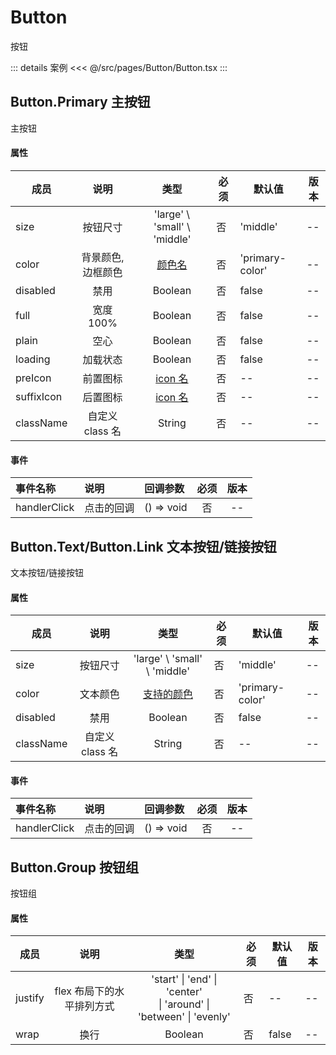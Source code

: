 # Button

按钮

::: details 案例
<<< @/src/pages/Button/Button.tsx
:::

## Button.Primary 主按钮

主按钮

#### 属性

| 成员       |       说明        |               类型                | 必须 | 默认值          | 版本 |
| ---------- | :---------------: | :-------------------------------: | ---- | --------------- | ---- |
| size       |     按钮尺寸      |   'large' \ 'small' \ 'middle'    | 否   | 'middle'        | --   |
| color      | 背景颜色,边框颜色 |    [颜色名](../README.md#颜色)    | 否   | 'primary-color' | --   |
| disabled   |       禁用        |              Boolean              | 否   | false           | --   |
| full       |     宽度 100%     |              Boolean              | 否   | false           | --   |
| plain      |       空心        |              Boolean              | 否   | false           | --   |
| loading    |     加载状态      |              Boolean              | 否   | false           | --   |
| preIcon    |     前置图标      | [icon 名](../README.md#icon-图标) | 否   | --              | --   |
| suffixIcon |     后置图标      | [icon 名](../README.md#icon-图标) | 否   | --              | --   |
| className  |  自定义 class 名  |              String               | 否   | --              | --   |

#### 事件

| 事件名称     | 说明       | 回调参数   | 必须 | 版本 |
| :----------- | :--------- | :--------- | :--: | :--: |
| handlerClick | 点击的回调 | () => void |  否  |  --  |

## Button.Text/Button.Link 文本按钮/链接按钮

文本按钮/链接按钮

#### 属性

| 成员      |      说明       |              类型               | 必须 | 默认值          | 版本 |
| --------- | :-------------: | :-----------------------------: | ---- | --------------- | ---- |
| size      |    按钮尺寸     |  'large' \ 'small' \ 'middle'   | 否   | 'middle'        | --   |
| color     |    文本颜色     | [支持的颜色](../README.md#颜色) | 否   | 'primary-color' | --   |
| disabled  |      禁用       |             Boolean             | 否   | false           | --   |
| className | 自定义 class 名 |             String              | 否   | --              | --   |

#### 事件

| 事件名称     | 说明       | 回调参数   | 必须 | 版本 |
| :----------- | :--------- | :--------- | :--: | :--: |
| handlerClick | 点击的回调 | () => void |  否  |  --  |

## Button.Group 按钮组

按钮组

#### 属性

| 成员    |           说明            |                                  类型                                  | 必须 | 默认值 | 版本 |
| ------- | :-----------------------: | :--------------------------------------------------------------------: | ---- | ------ | ---- |
| justify | flex 布局下的水平排列方式 | 'start' \| 'end' \| 'center' <br/>\| 'around' \| 'between' \| 'evenly' | 否   | --     | --   |
| wrap    |           换行            |                                Boolean                                 | 否   | false  | --   |
